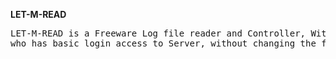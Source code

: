 <b>LET-M-READ</b>

<div style="font-family: calibri" ><pre>LET-M-READ is a Freeware Log file reader and Controller, With letmread you can grant privilages to supportteams and endusers to read files 
who has basic login access to Server, without changing the file ownership. For Additional Queries please write to us at admin@mwinventory.in</pre></div>


